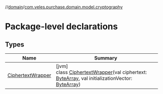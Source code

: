//[domain](../../index.md)/[com.veles.purchase.domain.model.cryptography](index.md)

# Package-level declarations

## Types

| Name | Summary |
|---|---|
| [CiphertextWrapper](-ciphertext-wrapper/index.md) | [jvm]<br>class [CiphertextWrapper](-ciphertext-wrapper/index.md)(val ciphertext: [ByteArray](https://kotlinlang.org/api/latest/jvm/stdlib/kotlin/-byte-array/index.html), val initializationVector: [ByteArray](https://kotlinlang.org/api/latest/jvm/stdlib/kotlin/-byte-array/index.html)) |
